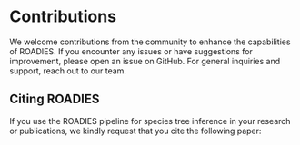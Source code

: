 # Contributions

We welcome contributions from the community to enhance the capabilities of ROADIES. If you encounter any issues or have suggestions for improvement, please open an issue on GitHub. For general inquiries and support, reach out to our team.

## Citing ROADIES

If you use the ROADIES pipeline for species tree inference in your research or publications, we kindly request that you cite the following paper: